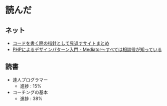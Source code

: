 # 読んだ

## ネット
* [コードを書く際の指針として見返すサイトまとめ](https://qiita.com/kenichi_cc/items/c3ecca7b7d5fc5c6bf2e)
* [PHPによるデザインパターン入門 - Mediator～すべては相談役が知っている](http://d.hatena.ne.jp/shimooka/20141217/1418788236)

## 読書
* 達人プログラマー
	* 進捗 : 15%
* コーチングの基本
	* 進捗 : 38%
